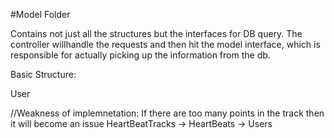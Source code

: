 #Model Folder

Contains not just all the structures but the interfaces for DB query. The controller willhandle the requests and then hit the model interface, which is responsible for actually picking up the information from the db. 


Basic Structure:


User

//Weakness of implemnetation: If there are too many points in the track then it will become an issue
HeartBeatTracks
    -> HeartBeats
    -> Users
    

